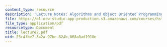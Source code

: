 ```yaml
---
content_type: resource
description: 'Lecture Notes: Algorithms and Object Oriented Programming.'
file: https://ol-ocw-studio-app-production.s3.amazonaws.com/courses/hst-952-computing-for-biomedical-scientists-fall-2002/23c4fbe7342a97be824b068a0ad1910e_lecture2.pdf
file_type: application/pdf
resourcetype: Document
title: lecture2.pdf
uid: 23c4fbe7-342a-97be-824b-068a0ad1910e
---
```

